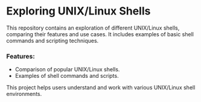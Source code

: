 # Exploring UNIX/Linux Shells

This repository contains an exploration of different UNIX/Linux shells, comparing their features and use cases. It includes examples of basic shell commands and scripting techniques.

### Features:
- Comparison of popular UNIX/Linux shells.
- Examples of shell commands and scripts.

This project helps users understand and work with various UNIX/Linux shell environments.

